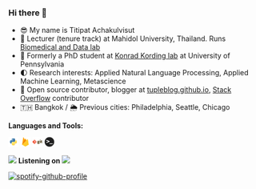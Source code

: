 ### Hi there 👋

- 😎 My name is Titipat Achakulvisut
- 🔬 Lecturer (tenure track) at Mahidol University, Thailand. Runs [Biomedical and Data lab](https://biodatlab.github.io/)
- 🔭 Formerly a PhD student at [Konrad Kording lab](http://kordinglab.com/) at University of Pennsylvania
- 🌓 Research interests: Applied Natural Language Processing, Applied Machine Learning, Metascience
- 💬 Open source contributor, blogger at [tupleblog.github.io](http://tupleblog.github.io/), [Stack Overflow](https://stackoverflow.com/users/3626961/titipata) contributor
- 🇹🇭 Bangkok / 🌦 Previous cities: Philadelphia, Seattle, Chicago

**Languages and Tools:**  

<code><img height="20" src="https://raw.githubusercontent.com/github/explore/80688e429a7d4ef2fca1e82350fe8e3517d3494d/topics/python/python.png"></code>
<code><img height="20" src="https://raw.githubusercontent.com/github/explore/80688e429a7d4ef2fca1e82350fe8e3517d3494d/topics/firebase/firebase.png"></code>
<code><img height="20" src="https://raw.githubusercontent.com/github/explore/80688e429a7d4ef2fca1e82350fe8e3517d3494d/topics/git/git.png"></code>
<code><img height="20" src="https://raw.githubusercontent.com/github/explore/80688e429a7d4ef2fca1e82350fe8e3517d3494d/topics/terminal/terminal.png"></code>

<img src="https://media.giphy.com/media/4oMoIbIQrvCjm/giphy.gif" width="50"> **Listening on <img src="https://www.freepnglogos.com/uploads/spotify-logo-png/image-gallery-spotify-logo-21.png" width="24">**

[![spotify-github-profile](https://spotify-github-profile.vercel.app/api/view?uid=12126213435&cover_image=true&theme=novatorem)](https://github.com/kittinan/spotify-github-profile) <br>
